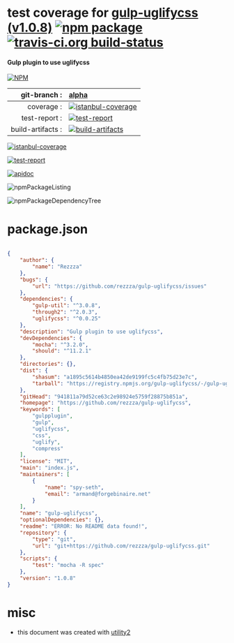 # test coverage for  [gulp-uglifycss (v1.0.8)](https://github.com/rezzza/gulp-uglifycss)  [![npm package](https://img.shields.io/npm/v/npmtest-gulp-uglifycss.svg?style=flat-square)](https://www.npmjs.org/package/npmtest-gulp-uglifycss) [![travis-ci.org build-status](https://api.travis-ci.org/npmtest/node-npmtest-gulp-uglifycss.svg)](https://travis-ci.org/npmtest/node-npmtest-gulp-uglifycss)
#### Gulp plugin to use uglifycss

[![NPM](https://nodei.co/npm/gulp-uglifycss.png?downloads=true)](https://www.npmjs.com/package/gulp-uglifycss)

| git-branch : | [alpha](https://github.com/npmtest/node-npmtest-gulp-uglifycss/tree/alpha)|
|--:|:--|
| coverage : | [![istanbul-coverage](https://npmtest.github.io/node-npmtest-gulp-uglifycss/build/coverage.badge.svg)](https://npmtest.github.io/node-npmtest-gulp-uglifycss/build/coverage.html/index.html)|
| test-report : | [![test-report](https://npmtest.github.io/node-npmtest-gulp-uglifycss/build/test-report.badge.svg)](https://npmtest.github.io/node-npmtest-gulp-uglifycss/build/test-report.html)|
| build-artifacts : | [![build-artifacts](https://npmtest.github.io/node-npmtest-gulp-uglifycss/glyphicons_144_folder_open.png)](https://github.com/npmtest/node-npmtest-gulp-uglifycss/tree/gh-pages/build)|

[![istanbul-coverage](https://npmtest.github.io/node-npmtest-gulp-uglifycss/build/screenCapture.buildCustomOrg.browser.coverage.html.png)](https://npmtest.github.io/node-npmtest-gulp-uglifycss/build/coverage.html/index.html)

[![test-report](https://npmtest.github.io/node-npmtest-gulp-uglifycss/build/screenCapture.buildCustomOrg.browser.%252Fhome%252Ftravis%252Fbuild%252Fnpmtest%252Fnode-npmtest-gulp-uglifycss%252Ftmp%252Fbuild%252Ftest-report.html.png)](https://npmtest.github.io/node-npmtest-gulp-uglifycss/build/test-report.html)

[![apidoc](https://npmdoc.github.io/node-npmdoc-gulp-uglifycss/build/screenCapture.buildApidoc.browser.%252Fhome%252Ftravis%252Fbuild%252Fnpmdoc%252Fnode-npmdoc-gulp-uglifycss%252Ftmp%252Fbuild%252Fapidoc.html.png)](https://npmdoc.github.io/node-npmdoc-gulp-uglifycss/build/apidoc.html)

![npmPackageListing](https://npmtest.github.io/node-npmtest-gulp-uglifycss/build/screenCapture.npmPackageListing.svg)

![npmPackageDependencyTree](https://npmtest.github.io/node-npmtest-gulp-uglifycss/build/screenCapture.npmPackageDependencyTree.svg)



# package.json

```json

{
    "author": {
        "name": "Rezzza"
    },
    "bugs": {
        "url": "https://github.com/rezzza/gulp-uglifycss/issues"
    },
    "dependencies": {
        "gulp-util": "^3.0.8",
        "through2": "^2.0.3",
        "uglifycss": "^0.0.25"
    },
    "description": "Gulp plugin to use uglifycss",
    "devDependencies": {
        "mocha": "^3.2.0",
        "should": "^11.2.1"
    },
    "directories": {},
    "dist": {
        "shasum": "a1895c5614b4850ea42de9199fc5c4fb75d23e7c",
        "tarball": "https://registry.npmjs.org/gulp-uglifycss/-/gulp-uglifycss-1.0.8.tgz"
    },
    "gitHead": "941811a79d52ce63c2e98924e5759f28875b851a",
    "homepage": "https://github.com/rezzza/gulp-uglifycss",
    "keywords": [
        "gulpplugin",
        "gulp",
        "uglifycss",
        "css",
        "uglify",
        "compress"
    ],
    "license": "MIT",
    "main": "index.js",
    "maintainers": [
        {
            "name": "spy-seth",
            "email": "armand@forgebinaire.net"
        }
    ],
    "name": "gulp-uglifycss",
    "optionalDependencies": {},
    "readme": "ERROR: No README data found!",
    "repository": {
        "type": "git",
        "url": "git+https://github.com/rezzza/gulp-uglifycss.git"
    },
    "scripts": {
        "test": "mocha -R spec"
    },
    "version": "1.0.8"
}
```



# misc
- this document was created with [utility2](https://github.com/kaizhu256/node-utility2)

